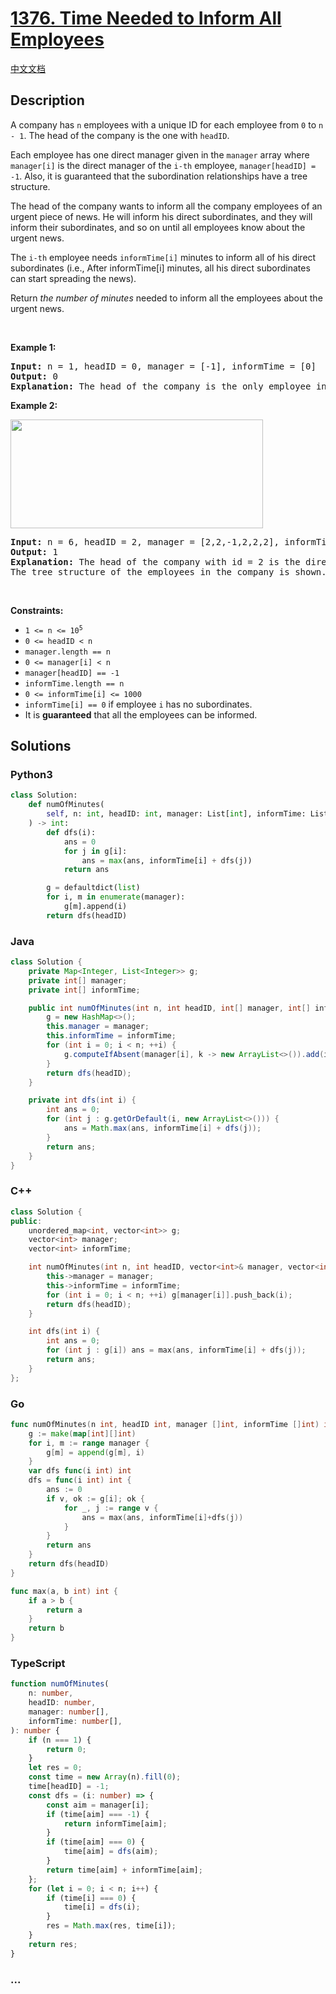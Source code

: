# [1376. Time Needed to Inform All Employees](https://leetcode.com/problems/time-needed-to-inform-all-employees)

[中文文档](/solution/1300-1399/1376.Time%20Needed%20to%20Inform%20All%20Employees/README.md)

## Description

<p>A company has <code>n</code> employees with a unique ID for each employee from <code>0</code> to <code>n - 1</code>. The head of the company is the one with <code>headID</code>.</p>

<p>Each employee has one direct manager given in the <code>manager</code> array where <code>manager[i]</code> is the direct manager of the <code>i-th</code> employee, <code>manager[headID] = -1</code>. Also, it is guaranteed that the subordination relationships have a tree structure.</p>

<p>The head of the company wants to inform all the company employees of an urgent piece of news. He will inform his direct subordinates, and they will inform their subordinates, and so on until all employees know about the urgent news.</p>

<p>The <code>i-th</code> employee needs <code>informTime[i]</code> minutes to inform all of his direct subordinates (i.e., After informTime[i] minutes, all his direct subordinates can start spreading the news).</p>

<p>Return <em>the number of minutes</em> needed to inform all the employees about the urgent news.</p>

<p>&nbsp;</p>
<p><strong class="example">Example 1:</strong></p>

<pre>
<strong>Input:</strong> n = 1, headID = 0, manager = [-1], informTime = [0]
<strong>Output:</strong> 0
<strong>Explanation:</strong> The head of the company is the only employee in the company.
</pre>

<p><strong class="example">Example 2:</strong></p>
<img alt="" src="https://fastly.jsdelivr.net/gh/doocs/leetcode@main/solution/1300-1399/1376.Time%20Needed%20to%20Inform%20All%20Employees/images/graph.png" style="width: 404px; height: 174px;" />
<pre>
<strong>Input:</strong> n = 6, headID = 2, manager = [2,2,-1,2,2,2], informTime = [0,0,1,0,0,0]
<strong>Output:</strong> 1
<strong>Explanation:</strong> The head of the company with id = 2 is the direct manager of all the employees in the company and needs 1 minute to inform them all.
The tree structure of the employees in the company is shown.
</pre>

<p>&nbsp;</p>
<p><strong>Constraints:</strong></p>

<ul>
	<li><code>1 &lt;= n &lt;= 10<sup>5</sup></code></li>
	<li><code>0 &lt;= headID &lt; n</code></li>
	<li><code>manager.length == n</code></li>
	<li><code>0 &lt;= manager[i] &lt; n</code></li>
	<li><code>manager[headID] == -1</code></li>
	<li><code>informTime.length == n</code></li>
	<li><code>0 &lt;= informTime[i] &lt;= 1000</code></li>
	<li><code>informTime[i] == 0</code> if employee <code>i</code> has no subordinates.</li>
	<li>It is <strong>guaranteed</strong> that all the employees can be informed.</li>
</ul>

## Solutions

<!-- tabs:start -->

### **Python3**

```python
class Solution:
    def numOfMinutes(
        self, n: int, headID: int, manager: List[int], informTime: List[int]
    ) -> int:
        def dfs(i):
            ans = 0
            for j in g[i]:
                ans = max(ans, informTime[i] + dfs(j))
            return ans

        g = defaultdict(list)
        for i, m in enumerate(manager):
            g[m].append(i)
        return dfs(headID)
```

### **Java**

```java
class Solution {
    private Map<Integer, List<Integer>> g;
    private int[] manager;
    private int[] informTime;

    public int numOfMinutes(int n, int headID, int[] manager, int[] informTime) {
        g = new HashMap<>();
        this.manager = manager;
        this.informTime = informTime;
        for (int i = 0; i < n; ++i) {
            g.computeIfAbsent(manager[i], k -> new ArrayList<>()).add(i);
        }
        return dfs(headID);
    }

    private int dfs(int i) {
        int ans = 0;
        for (int j : g.getOrDefault(i, new ArrayList<>())) {
            ans = Math.max(ans, informTime[i] + dfs(j));
        }
        return ans;
    }
}
```

### **C++**

```cpp
class Solution {
public:
    unordered_map<int, vector<int>> g;
    vector<int> manager;
    vector<int> informTime;

    int numOfMinutes(int n, int headID, vector<int>& manager, vector<int>& informTime) {
        this->manager = manager;
        this->informTime = informTime;
        for (int i = 0; i < n; ++i) g[manager[i]].push_back(i);
        return dfs(headID);
    }

    int dfs(int i) {
        int ans = 0;
        for (int j : g[i]) ans = max(ans, informTime[i] + dfs(j));
        return ans;
    }
};
```

### **Go**

```go
func numOfMinutes(n int, headID int, manager []int, informTime []int) int {
	g := make(map[int][]int)
	for i, m := range manager {
		g[m] = append(g[m], i)
	}
	var dfs func(i int) int
	dfs = func(i int) int {
		ans := 0
		if v, ok := g[i]; ok {
			for _, j := range v {
				ans = max(ans, informTime[i]+dfs(j))
			}
		}
		return ans
	}
	return dfs(headID)
}

func max(a, b int) int {
	if a > b {
		return a
	}
	return b
}
```

### **TypeScript**

```ts
function numOfMinutes(
    n: number,
    headID: number,
    manager: number[],
    informTime: number[],
): number {
    if (n === 1) {
        return 0;
    }
    let res = 0;
    const time = new Array(n).fill(0);
    time[headID] = -1;
    const dfs = (i: number) => {
        const aim = manager[i];
        if (time[aim] === -1) {
            return informTime[aim];
        }
        if (time[aim] === 0) {
            time[aim] = dfs(aim);
        }
        return time[aim] + informTime[aim];
    };
    for (let i = 0; i < n; i++) {
        if (time[i] === 0) {
            time[i] = dfs(i);
        }
        res = Math.max(res, time[i]);
    }
    return res;
}
```

### **...**

```

```

<!-- tabs:end -->
